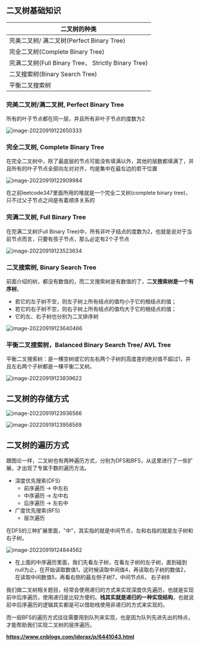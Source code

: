 ## 二叉树基础知识

| 二叉树的种类                                        |
| --------------------------------------------------- |
| 完美二叉树/ 满二叉树(Perfect Binary Tree)           |
| 完全二叉树(Complete Binary Tree)                    |
| 完满二叉树(Full Binary Tree， Strictly Binary Tree) |
| 二叉搜索树(Binary Search Tree)                      |
| 平衡二叉搜索树                                      |



### 完美二叉树/满二叉树, Perfect Binary Tree

所有的叶子节点都在同一层，并且所有非叶子节点的度数为2

![image-20220919122650333](C:\Users\jason\AppData\Roaming\Typora\typora-user-images\image-20220919122650333.png)



### 完全二叉树, Complete Binary Tree

在完全二叉树中，除了最底层的节点可能没有填满以外，其他的层数都填满了，并且所有的叶子节点全部向左对对齐，均是集中在最左边的若干位置

![image-20220919122909984](C:\Users\jason\AppData\Roaming\Typora\typora-user-images\image-20220919122909984.png)

在之前leetcode347里面所用的堆就是一个完全二叉树(complete binary tree)，只不过父子节点之间是有着顺序关系的



### 完满二叉树, Full Binary Tree

在完满二叉树(Full Binary Tree)中，所有非叶子结点的度数为2，也就是说对于当前节点而言，只要有孩子节点，那么必定有2个子节点

![image-20220919123523634](C:\Users\jason\AppData\Roaming\Typora\typora-user-images\image-20220919123523634.png)

### 二叉搜索树, Binary Search Tree

前面介绍的树，都没有数值的，而二叉搜索树是有数值的了，**二叉搜索树是一个有序树**。

- 若它的左子树不空，则左子树上所有结点的值均小于它的根结点的值；
- 若它的右子树不空，则右子树上所有结点的值均大于它的根结点的值；
- 它的左、右子树也分别为二叉排序树

![image-20220919123640466](C:\Users\jason\AppData\Roaming\Typora\typora-user-images\image-20220919123640466.png)

### 平衡二叉搜索树，Balanced Binary Search Tree/ AVL Tree

平衡二叉搜索树：是一棵空树或它的左右两个子树的高度差的绝对值不超过1，并且左右两个子树都是一棵平衡二叉树。

![image-20220919123839622](C:\Users\jason\AppData\Roaming\Typora\typora-user-images\image-20220919123839622.png)







## 二叉树的存储方式

![image-20220919123936566](C:\Users\jason\AppData\Roaming\Typora\typora-user-images\image-20220919123936566.png)

![image-20220919123958569](C:\Users\jason\AppData\Roaming\Typora\typora-user-images\image-20220919123958569.png)



## 二叉树的遍历方式

跟图论一样，二叉树也有两种遍历方式，分别为DFS和BFS，从这里进行了一些扩展，才出现了专属于数的遍历方法。

- 深度优先搜索(DFS)
  - 前序遍历 -> 中左右
  - 中序遍历 -> 左中右
  - 后序遍历 -> 左右中
- 广度优先搜索(BFS)
  - 层次遍历



在DFS的三种扩展里面，"中"，其实指的就是中间节点，左和右指的就是左子树和右子树。



![image-20220919124844562](C:\Users\jason\AppData\Roaming\Typora\typora-user-images\image-20220919124844562.png)

- 在上面的中序遍历里面，我们先看左子树，在看左子树的左子树，直到碰到null为止，在开始读取数值1，这时候读取中间值4，再读取右子树的数值2，在读取中间数值5，再看右侧的最左侧子树7，中间节点6， 右子树8

我们做二叉树相关题目，经常会使用递归的方式来实现深度优先遍历，也就是实现前中后序遍历，使用递归是比较方便的。**栈其实就是递归的一种实现结构**，也就说前中后序遍历的逻辑其实都是可以借助栈使用非递归的方式来实现的。



而一般BFS的遍历方式往往需要用到队列来实现，也是因为队列先进先出的特点，才能帮助我们实现二叉树的层序遍历。





**https://www.cnblogs.com/idorax/p/6441043.html**